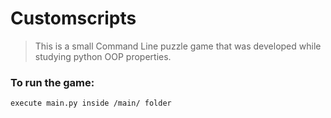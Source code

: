 # Customscripts
> This is a small Command Line puzzle game that was developed while studying python OOP properties.

### To run the game:
```
execute main.py inside /main/ folder
```
